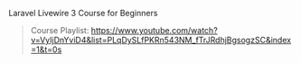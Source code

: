 Laravel Livewire 3 Course for Beginners

> Course Playlist: https://www.youtube.com/watch?v=VyIjDnYviD4&list=PLqDySLfPKRn543NM_fTrJRdhjBgsogzSC&index=1&t=0s